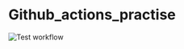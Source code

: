 # Github_actions_practise
![Test workflow](https://github.com/KailashBharat/Github_actions_practise/actions/workflows/test.yaml/badge.svg)